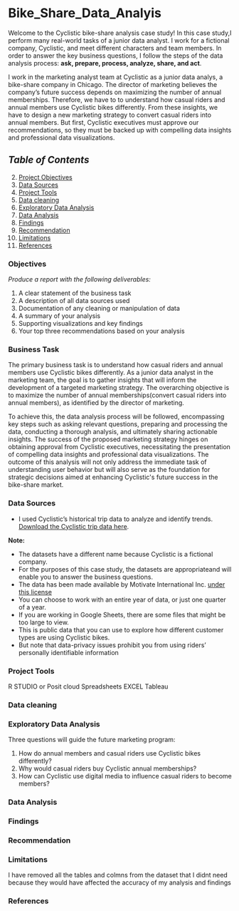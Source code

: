 # Bike_Share_Data_Analyis

Welcome to the Cyclistic bike-share analysis case study! In this case study,I perform many real-world tasks of a junior data
analyst. I work for a fictional company, Cyclistic, and meet different characters and team members. In order to answer the
key business questions, I follow the steps of the data analysis process: **ask, prepare, process, analyze, share, and act**.
 
I work in the marketing analyst team at Cyclistic as a junior data analys, a bike-share company in Chicago. The director of
marketing believes the company’s future success depends on maximizing the number of annual memberships. Therefore, we have to
to understand how casual riders and annual members use Cyclistic bikes differently. From these insights, we have to
design a new marketing strategy to convert casual riders into annual members. But first, Cyclistic executives must approve our
recommendations, so they must be backed up with compelling data insights and professional data visualizations.

 ## *Table of Contents*
 
  2. [Project Objectives](#project-objectives)
  3. [Data Sources](#data-sources)
  4. [Project Tools](#project-tools)
  5. [Data cleaning](#data-cleaning)
  6. [Exploratory Data Analysis](#exploratory-data-analysis)
  7. [Data Analysis](#data-analysis)
  8. [Findings](#findings)
  9. [Recommendation](#recommendation)
  10. [Limitations](#limitations)
  11. [References](#references)


### Objectives

*Produce a report with the following deliverables:*

1. A clear statement of the business task
2. A description of all data sources used
3. Documentation of any cleaning or manipulation of data
4. A summary of your analysis
5. Supporting visualizations and key findings
6. Your top three recommendations based on your analysis
 
### Business Task

The primary business task is to understand how casual riders and annual members use Cyclistic bikes differently. As a junior data analyst in the marketing team, the goal is to gather insights that will inform the development of a targeted marketing strategy. The overarching objective is to maximize the number of annual memberships(convert casual riders into annual members), as identified by the director of marketing. 

To achieve this, the data analysis process will be followed, encompassing key steps such as asking relevant questions, preparing and processing the data, conducting a thorough analysis, and ultimately sharing actionable insights. The success of the proposed marketing strategy hinges on obtaining approval from Cyclistic executives, necessitating the presentation of compelling data insights and professional data visualizations. The outcome of this analysis will not only address the immediate task of understanding user behavior but will also serve as the foundation for strategic decisions aimed at enhancing Cyclistic's future success in the bike-share market.


### Data Sources
- I  used Cyclistic’s historical trip data to analyze and identify trends. [Download the Cyclistic trip data here](https://divvy-tripdata.s3.amazonaws.com/index.html).
  
**Note:**
- The datasets have a different name because Cyclistic is a fictional company.
- For the purposes of this case study, the datasets are appropriateand will enable you to answer the business questions.
- The data has been made available by Motivate International Inc. [under this license](https://divvybikes.com/data-license-agreement)
- You can choose to work with an entire year of data, or just one quarter of a year.
- If you are working in Google Sheets, there are some files that might be too large to view.
- This is public data that you can use to explore how different customer types are using Cyclistic bikes.
- But note that data-privacy issues prohibit you from using riders’ personally identifiable information

### Project Tools
R STUDIO or Posit cloud
Spreadsheets EXCEL
Tableau
 
### Data cleaning
 

### Exploratory Data Analysis

Three questions will guide the future marketing program:
1. How do annual members and casual riders use Cyclistic bikes differently?
2. Why would casual riders buy Cyclistic annual memberships?
3. How can Cyclistic use digital media to influence casual riders to become members?

  
### Data Analysis
 


### Findings
 



### Recommendation
 

### Limitations
I have removed all the tables and colmns from the dataset that I didnt need because they would have affected the accuracy of my analysis and findings

### References


